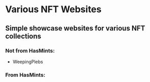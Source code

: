 # Various NFT Websites

## Simple showcase websites for various NFT collections

### Not from HasMints:
- WeepingPlebs

### From HasMints: